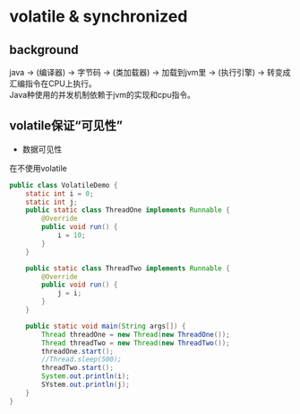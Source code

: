 # volatile & synchronized

## background

java -> (编译器) -> 字节码 -> (类加载器) -> 加载到jvm里 -> (执行引擎) -> 转变成汇编指令在CPU上执行。  
Java种使用的并发机制依赖于jvm的实现和cpu指令。

## volatile保证“可见性”

* 数据可见性

在不使用volatile

```java
public class VolatileDemo {
    static int i = 0;
    static int j;
    public static class ThreadOne implements Runnable {
        @Override
        public void run() {
            i = 10;
        }
    }

    public static class ThreadTwo implements Runnable {
        @Override
        public void run() {
            j = i;
        }
    }

    public static void main(String args[]) {
        Thread threadOne = new Thread(new ThreadOne());
        Thread threadTwo = new Thread(new ThreadTwo());
        threadOne.start();
        //Thread.sleep(500);
        threadTwo.start();
        System.out.println(i);
        SYstem.out.println(j);
    }
}
```